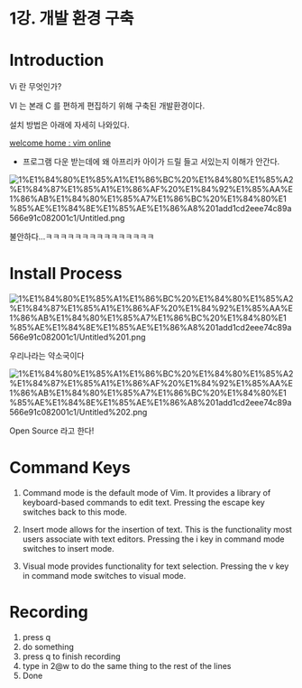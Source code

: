 # 1강. 개발 환경 구축

# Introduction

Vi 란 무엇인가?

VI 는 본래 C 를 편하게 편집하기 위해 구축된 개발환경이다.

설치 방법은 아래에 자세히 나와있다.

[welcome home : vim online](https://www.vim.org/)

- 프로그램 다운 받는데에 왜 아프리카 아이가 드릴 들고 서있는지 이해가 안간다.

![1%E1%84%80%E1%85%A1%E1%86%BC%20%E1%84%80%E1%85%A2%E1%84%87%E1%85%A1%E1%86%AF%20%E1%84%92%E1%85%AA%E1%86%AB%E1%84%80%E1%85%A7%E1%86%BC%20%E1%84%80%E1%85%AE%E1%84%8E%E1%85%AE%E1%86%A8%201add1cd2eee74c89a566e91c082001c1/Untitled.png](1%E1%84%80%E1%85%A1%E1%86%BC%20%E1%84%80%E1%85%A2%E1%84%87%E1%85%A1%E1%86%AF%20%E1%84%92%E1%85%AA%E1%86%AB%E1%84%80%E1%85%A7%E1%86%BC%20%E1%84%80%E1%85%AE%E1%84%8E%E1%85%AE%E1%86%A8%201add1cd2eee74c89a566e91c082001c1/Untitled.png)

불안하다...ㅋㅋㅋㅋㅋㅋㅋㅋㅋㅋㅋㅋㅋㅋㅋ

# Install Process

![1%E1%84%80%E1%85%A1%E1%86%BC%20%E1%84%80%E1%85%A2%E1%84%87%E1%85%A1%E1%86%AF%20%E1%84%92%E1%85%AA%E1%86%AB%E1%84%80%E1%85%A7%E1%86%BC%20%E1%84%80%E1%85%AE%E1%84%8E%E1%85%AE%E1%86%A8%201add1cd2eee74c89a566e91c082001c1/Untitled%201.png](1%E1%84%80%E1%85%A1%E1%86%BC%20%E1%84%80%E1%85%A2%E1%84%87%E1%85%A1%E1%86%AF%20%E1%84%92%E1%85%AA%E1%86%AB%E1%84%80%E1%85%A7%E1%86%BC%20%E1%84%80%E1%85%AE%E1%84%8E%E1%85%AE%E1%86%A8%201add1cd2eee74c89a566e91c082001c1/Untitled%201.png)

우리나라는 약소국이다

![1%E1%84%80%E1%85%A1%E1%86%BC%20%E1%84%80%E1%85%A2%E1%84%87%E1%85%A1%E1%86%AF%20%E1%84%92%E1%85%AA%E1%86%AB%E1%84%80%E1%85%A7%E1%86%BC%20%E1%84%80%E1%85%AE%E1%84%8E%E1%85%AE%E1%86%A8%201add1cd2eee74c89a566e91c082001c1/Untitled%202.png](1%E1%84%80%E1%85%A1%E1%86%BC%20%E1%84%80%E1%85%A2%E1%84%87%E1%85%A1%E1%86%AF%20%E1%84%92%E1%85%AA%E1%86%AB%E1%84%80%E1%85%A7%E1%86%BC%20%E1%84%80%E1%85%AE%E1%84%8E%E1%85%AE%E1%86%A8%201add1cd2eee74c89a566e91c082001c1/Untitled%202.png)

Open Source 라고 한다!

# Command Keys

1. Command mode is the default mode of Vim. 
It provides a library of keyboard-based commands to edit text. 
Pressing the escape key switches back to this mode.

2. Insert mode allows for the insertion of text. 
This is the functionality most users associate with text editors. 
Pressing the i key in command mode switches to insert mode.

3. Visual mode provides functionality for text selection. 
Pressing the v key in command mode switches to visual mode.

# Recording

1. press q
2. do something
3. press q to finish recording 
4. type in 2@w to do the same thing to the rest of the lines
5. Done
